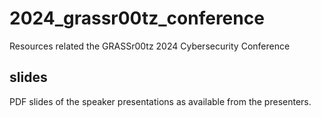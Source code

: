# 2024_grassr00tz_conference

Resources related the GRASSr00tz 2024 Cybersecurity Conference

## slides

PDF slides of the speaker presentations as available from the presenters.

